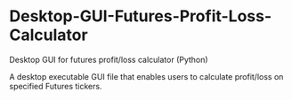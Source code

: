 # Desktop-GUI-Futures-Profit-Loss-Calculator
Desktop GUI for futures profit/loss calculator (Python)

A desktop executable GUI file that enables users to calculate profit/loss on specified Futures tickers.
